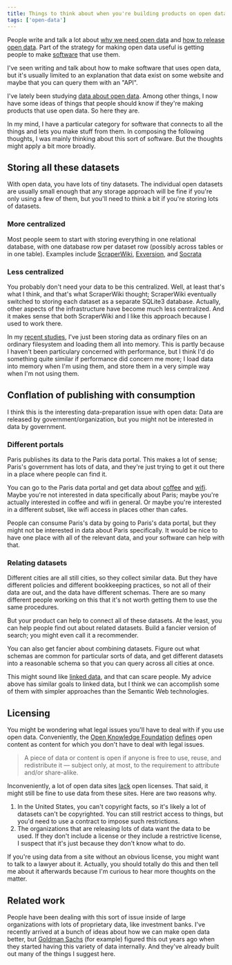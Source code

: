 ```yaml
---
title: Things to think about when you're building products on open data
tags: ['open-data']
---
```

People write and talk a lot about
[why we need open data](http://opendatahandbook.org/en/why-open-data/) and 
[how to release open data](http://www.codeforamerica.org/09-24-2013/).
Part of the strategy for making open data useful is getting people to
make [software](http://youtu.be/6cRtbA_d4RI?t=12m40s) that use them.

<!--
To this end, 
"[app](http://nycbigapps.com/)" [competitions](http://opendatachallenge.org/)

http://www.youtube.com/watch?v=LijchWVlirc
-->

I've seen writing and talk about how to make software that uses open data,
but it's usually limited to an explanation that data exist on some website
and maybe that you can query them with an "API".

I've lately been studying [data about open data](/open-data). Among other things,
I now have some ideas of things that people should know if they're making products
that use open data. So here they are.

In my mind, I have a particular category for software that connects to all the
things and lets you make stuff from them. In composing the following thoughts,
I was mainly thinking about this sort of software. But the thoughts might apply
a bit more broadly.

## Storing all these datasets
With open data, you have lots of tiny datasets. The individual open datasets are
usually small enough that any storage approach will be fine if you're only using
a few of them, but you'll need to think a bit if you're storing lots of datasets.

### More centralized
Most people seem to start with storing everything in one relational database,
with one database row per dataset row (possibly across tables or in one table).
Examples include [ScraperWiki](https://scraperwiki.com),
[Exversion](https://exversion.com), and
[Socrata](https://socrata.com)

### Less centralized
You probably don't need your data to be this centralized. Well, at least that's
what I think, and that's what ScraperWiki thought; ScraperWiki eventually switched
to storing each dataset as a separate SQLite3 database. Actually, other aspects
of the infrastructure have become much less centralized. And it makes sense that
both ScraperWiki and I like this approach because I used to work there.

In my [recent studies](/open-data), I've just been storing data as ordinary files on
an ordinary filesystem and loading them all into memory. This is partly because I
haven't been particulary concerned with performance, but I think I'd do something
quite similar if performance did concern me more; I load data into memory when I'm
using them, and store them in a very simple way when I'm not using them.

## Conflation of publishing with consumption
I think this is the interesting data-preparation issue with open data:
Data are released by government/organization, but you might not be interested
in data by government.

### Different portals
Paris publishes its data to the Paris data portal. This makes a lot of sense;
Paris's government has lots of data, and they're just trying to get it out there
in a place where people can find it.

You can go to the Paris data portal and get data about
[coffee]() and
[wifi]().
Maybe you're not interested in data specifically about Paris; maybe you're
actually interested in coffee and wifi in general. Or maybe you're interested
in a different subset, like wifi access in places other than cafes.

People can consume Paris's data by going to Paris's data portal, but they might
not be interested in data about Paris specifically. It would be nice to have one
place with all of the relevant data, and your software can help with that.

### Relating datasets
Different cities are all still cities, so they collect similar data. But they
have different policies and different bookkeeping practices, so not all of their
data are out, and the data have different schemas. There are so many different
people working on this that it's not worth getting them to use the same procedures.

But your product can help to connect all of these datasets. At the least, you can
help people find out about related datasets. Build a fancier version of search;
you might even call it a recommender.

You can also get fancier about combining datasets. Figure out what schemas
are common for particular sorts of data, and get different datasets into a reasonable
schema so that you can query across all cities at once.

This might sound like [linked data](http://www.w3.org/standards/semanticweb/data),
and that can scare people. My advice above has similar goals to linked data, but I
think we can accomplish some of them with simpler approaches than the Semantic Web
technologies.

## Licensing
You might be wondering what legal issues you'll have to deal with if you use open data.
Conveniently, the [Open Knowledge Foundation](http://okfn.org/) [defines](http://opendefinition.org/)
open content as content for which you don't have to deal with legal issues.

> A piece of data or content is open if anyone is free to use, reuse, and redistribute it — subject only, at most, to the requirement to attribute and/or share-alike.

Inconveniently, a lot of open data sites [lack](/!/open-data-licensing) open licenses.
That said, it might still be fine to use data from these sites. Here are two reasons why.

1. In the United States, you can't copyright facts, so it's likely a lot of datasets
    can't be copyrighted. You can still restrict access to things, but you'd need to
    use a contract to impose such restrictions.
2. The organizations that are releasing lots of data want the data to be used.
    If they don't include a license or they include a restrictive license, I suspect
    that it's just because they don't know what to do.

If you're using data from a site without an obvious license, you might want to talk
to a lawyer about it. Actually, you should totally do this and then tell me about it
afterwards because I'm curious to hear more thoughts on the matter.

## Related work
People have been dealing with this sort of issue inside of large organizations with
lots of proprietary data, like investment banks. I've recently arrived at a bunch of
ideas about how we can make open data better, but
[Goldman Sachs](http://www.goldmansachs.com/) (for example) figured
this out years ago when they started having this variety of data internally.
And they've already built out many of the things I suggest here.
